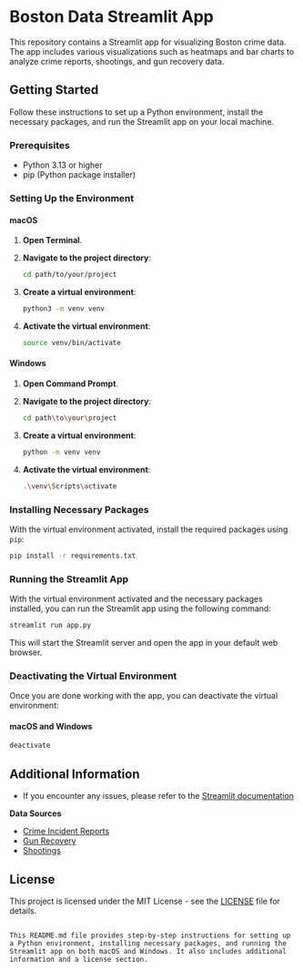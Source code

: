 # Boston Data Streamlit App

This repository contains a Streamlit app for visualizing Boston crime data. The app includes various visualizations such as heatmaps and bar charts to analyze crime reports, shootings, and gun recovery data.

## Getting Started

Follow these instructions to set up a Python environment, install the necessary packages, and run the Streamlit app on your local machine.

### Prerequisites

- Python 3.13 or higher
- pip (Python package installer)

### Setting Up the Environment

#### macOS

1. **Open Terminal**.

2. **Navigate to the project directory**:
   ```sh
   cd path/to/your/project
   ```

3. **Create a virtual environment**:
   ```sh
   python3 -m venv venv
   ```

4. **Activate the virtual environment**:
   ```sh
   source venv/bin/activate
   ```

#### Windows

1. **Open Command Prompt**.

2. **Navigate to the project directory**:
   ```sh
   cd path\to\your\project
   ```

3. **Create a virtual environment**:
   ```sh
   python -m venv venv
   ```

4. **Activate the virtual environment**:
   ```sh
   .\venv\Scripts\activate
   ```

### Installing Necessary Packages

With the virtual environment activated, install the required packages using `pip`:

```sh
pip install -r requirements.txt
```


### Running the Streamlit App

With the virtual environment activated and the necessary packages installed, you can run the Streamlit app using the following command:

```sh
streamlit run app.py
```

This will start the Streamlit server and open the app in your default web browser.

### Deactivating the Virtual Environment

Once you are done working with the app, you can deactivate the virtual environment:

#### macOS and Windows

```sh
deactivate
```

## Additional Information
- If you encounter any issues, please refer to the [Streamlit documentation](https://docs.streamlit.io/)

**Data Sources**
- [Crime Incident Reports](https://data.boston.gov/dataset/crime-incident-reports-august-2015-to-date-source-new-system/resource/b973d8cb-eeb2-4e7e-99da-c92938efc9c0)
- [Gun Recovery](https://data.boston.gov/dataset/boston-police-department-firearm-recovery-counts)
- [Shootings](https://data.boston.gov/dataset/shootings)

## License

This project is licensed under the MIT License - see the [LICENSE](LICENSE) file for details.
```

This README.md file provides step-by-step instructions for setting up a Python environment, installing necessary packages, and running the Streamlit app on both macOS and Windows. It also includes additional information and a license section.